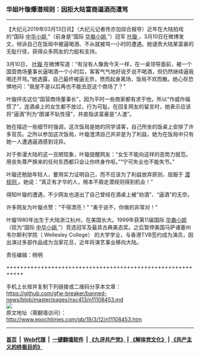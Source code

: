 ### 华姐叶璇爆潜规则：因拒大陆富商逼酒而遭骂
------------------------

<p>
 【大纪元2019年03月13日讯】（大纪元记者佟亦加综合报导）近年在大陆拍戏的“国际
 <a href="http://www.epochtimes.com/gb/tag/%E4%B8%AD%E5%8D%8E%E5%B0%8F%E5%A7%90.html">
  中华小姐
 </a>
 ”（前身是“国际
 <a href="http://www.epochtimes.com/gb/tag/%E5%8D%8E%E8%A3%94%E5%B0%8F%E5%A7%90.html">
  华裔小姐
 </a>
 ”）冠军
 <a href="http://www.epochtimes.com/gb/tag/%E5%8F%B6%E7%92%87.html">
  叶璇
 </a>
 ，3月10日在微博发文，倾诉自己在饭局中被逼喝酒、不从就被骂一小时的遭遇。她谴责大陆某富豪的无耻行径，获得众多网友的力挺和支持。
</p>
<p>
 3月10日，
 <a href="http://www.epochtimes.com/gb/tag/%E5%8F%B6%E7%92%87.html">
  叶璇
 </a>
 在微博写道：“有没有人像我今天一样，在一桌领导面前，被一个国营商场董事长逼喝酒一个小时后，客客气气地好说歹说不喝酒，但仍然继续逼我喝还开骂。”她透露，自己最终被逼无奈，愤而起身离场，饭局不欢而散。她心存恐惧地问：“我是不是以后再也不能去逛这个商场了？”
</p>
<p>
 叶璇抨击这位“国营商场董事长”，因为平时一些商家都有求于他，所以“作威作福惯了”，连酒桌上的女生都不放过，行为可耻。在回复网友的留言时，她表示应该将“逼酒”列为“图谋不轨性侵”，并直指该富豪是“人渣”。
</p>
<p>
 她在描述一些细节时强调，这次饭局是她的同学请客，自己所坐的饭桌上安排了许多官员。之所以参加这次饭局，叶璇澄清自己并非是为了利益，她为在饭局中只有她一人遭遇逼酒感到诧异。
</p>
<p>
 对于弥漫大陆的这一丑陋现象，叶璇提醒网友：“女生不能向这样的恶势力就范。用丧失尊严换来的任何东西都只会让你终身作呕。”“宁可失业也不能失节。”
</p>
<p>
 叶璇还勉励年轻人，要用实力证明自己，而不应该为了利益放弃原则，屈服于
 <a href="http://www.epochtimes.com/gb/tag/%E6%BD%9C%E8%A7%84%E5%88%99.html">
  潜规则
 </a>
 。她说：“真正有才华的人，根本不屑走潜规则得到机会！”
</p>
<p>
 得知叶璇的遭遇，不少网友也道出了自己曾经在酒桌上被“劝酒”、“逼酒”的无奈。
</p>
<p>
 许多网友为叶璇点赞：“干得漂亮！” “勇于说不，你做的非常对！”
</p>
<p>
 叶璇1980年出生于大陆浙江杭州，在美国长大。1999年获第11届国际
 <a href="http://www.epochtimes.com/gb/tag/%E5%8D%8E%E8%A3%94%E5%B0%8F%E5%A7%90.html">
  华裔小姐
 </a>
 （现为“国际
 <a href="http://www.epochtimes.com/gb/tag/%E4%B8%AD%E5%8D%8E%E5%B0%8F%E5%A7%90.html">
  中华小姐
 </a>
 ”）竞选冠军及最具古典美态奖。之后暂停美国马萨诸塞州韦尔斯利学院（
 <span class="st">
  Wellesley College）
 </span>
 的大学学业，与香港TVB签约成为演员，因出演过多部作品成为当家花旦，近年将演艺事业移向大陆。
</p>
<p>
 责任编辑：杨明
</p>

+++++++++++++++++++++++++++++++++++++++++++++++++++++++++++<br/><br/>
手机上长按并复制下列链接或二维码分享本文章：<br/>
https://github.com/gfw-breaker/banned-news/blob/master/pages/nsc413/n11108453.md <br/>
<a href='https://github.com/gfw-breaker/banned-news/blob/master/pages/nsc413/n11108453.md'><img src='https://github.com/gfw-breaker/banned-news/blob/master/pages/nsc413/n11108453.md.png'/></a> <br/>
原文地址（需翻墙访问）：http://www.epochtimes.com/gb/19/3/12/n11108453.htm


------------------------
#### [首页](https://github.com/gfw-breaker/banned-news/blob/master/README.md) &nbsp;|&nbsp; [Web代理](https://github.com/labour-camp/helloworld) &nbsp;|&nbsp; [一键翻墙软件](https://github.com/gfw-breaker/nogfw/blob/master/README.md) &nbsp;| [《九评共产党》](https://github.com/gfw-breaker/9ping.md/blob/master/README.md#九评之一评共产党是什么) | [《解体党文化》](https://github.com/gfw-breaker/jtdwh.md/blob/master/README.md) | [《共产主义的终极目的》](https://github.com/gfw-breaker/gczydzjmd.md/blob/master/README.md)

